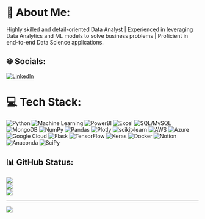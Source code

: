 # 💫 About Me:
Highly skilled and detail-oriented Data Analyst | Experienced in leveraging Data Analytics and ML models to solve business problems | Proficient in end-to-end Data Science applications.


## 🌐 Socials:
[![LinkedIn](https://img.shields.io/badge/LinkedIn-%230077B5.svg?logo=linkedin&logoColor=white)](https://www.linkedin.com/in/vkas-rajpurohit/) 

# 💻 Tech Stack:
![Python](https://img.shields.io/badge/python-3670A0?style=flat&logo=python&logoColor=ffdd54) 
![Machine Learning](https://img.shields.io/badge/Machine%20Learning%20-%20red?color=%23DB5B4B) 
![PowerBI](https://img.shields.io/badge/-PowerBI-blue?logo=powerbi&labelColor=ffffff&color=ffffff)
![Excel](https://img.shields.io/badge/-Excel-g?logo=microsoftexcel&labelColor=2a9134&color=2a9134)
![SQL/MySQL](https://img.shields.io/badge/-SQL%2FMySQL-blue?logo=mysql&labelColor=ffc6ff&color=ffc6ff) 
![MongoDB](https://img.shields.io/badge/MongoDB-%234ea94b.svg?style=flat&logo=mongodb&logoColor=white) 
![NumPy](https://img.shields.io/badge/numpy-%23013243.svg?style=flat&logo=numpy&logoColor=white) 
![Pandas](https://img.shields.io/badge/pandas-%23150458.svg?style=flat&logo=pandas&logoColor=white) 
![Plotly](https://img.shields.io/badge/Plotly-%233F4F75.svg?style=flat&logo=plotly&logoColor=white) 
![scikit-learn](https://img.shields.io/badge/scikit--learn-%23F7931E.svg?style=flat&logo=scikit-learn&logoColor=white) 
![AWS](https://img.shields.io/badge/AWS-%23FF9900.svg?style=flat&logo=amazon-aws&logoColor=white) 
![Azure](https://img.shields.io/badge/azure-%230072C6.svg?style=flat&logo=azure-devops&logoColor=white) 
![Google Cloud](https://img.shields.io/badge/Google%20Cloud-%234285F4.svg?style=flat&logo=google-cloud&logoColor=white) 
![Flask](https://img.shields.io/badge/flask-%23000.svg?style=flat&logo=flask&logoColor=white) 
![TensorFlow](https://img.shields.io/badge/TensorFlow-%23FF6F00.svg?style=flat&logo=TensorFlow&logoColor=white) 
![Keras](https://img.shields.io/badge/Keras-%23D00000.svg?style=flat&logo=Keras&logoColor=white) 
![Docker](https://img.shields.io/badge/docker-%230db7ed.svg?style=flat&logo=docker&logoColor=white) 
![Notion](https://img.shields.io/badge/Notion-%23000000.svg?style=flat&logo=notion&logoColor=white) 
![Anaconda](https://img.shields.io/badge/Anaconda-%2344A833.svg?style=flat&logo=anaconda&logoColor=white) 
![SciPy](https://img.shields.io/badge/SciPy-%230C55A5.svg?style=flat&logo=scipy&logoColor=%white)

📊 GitHub Status:
-
![](https://github-readme-stats.vercel.app/api?username=VkasRajpurohit&theme=omni&hide_border=false&include_all_commits=true&count_private=true)<br/>
![](https://github-readme-streak-stats.herokuapp.com/?user=VkasRajpurohit&theme=omni&hide_border=false)<br/>
![](https://github-readme-stats.vercel.app/api/top-langs/?username=VkasRajpurohit&theme=omni&hide_border=false&include_all_commits=true&count_private=true&layout=compact)


---
[![](https://visitcount.itsvg.in/api?id=VkasRajpurohit&icon=5&color=5)](https://visitcount.itsvg.in)

<!-- Proudly created with GPRM ( https://gprm.itsvg.in ) -->
